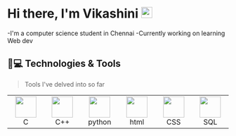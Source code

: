 # Hi there, I'm Vikashini <img src="https://media.giphy.com/media/hvRJCLFzcasrR4ia7z/giphy.gif" width="25px">
-I'm a computer science student in Chennai
-Currently working on learning Web dev
## 🚀💻 Technologies & Tools
>Tools I've delved into so far
<table>
    <tr><td align="center" width="96"><img src="[https://icons8.com/icon/40670/c-programming](https://github.com/Vikashini-G/Vikashini-G/blob/main/C%20icon.png)" width="48" height="48" /><br>C</td>
    <td align="center" width="96"><img src="https://icons8.com/icon/40670/c-programming" width="48" height="48" /><br>C++</td>
    <td align="center" width="96"><img src="https://icons8.com/icon/40670/c-programming" width="48" height="48" /><br>python</td>
    <td align="center" width="96"><img src="https://icons8.com/icon/20909/html-5" width="48" height="48" /><br>html</td>
    <td align="center" width="96"><img src="https://icons8.com/icon/21278/css3" width="48" height="48" /><br>CSS</td>
    <td align="center" width="96"><img src="https://icons8.com/icon/qGUfLiYi1bRN/my-sql" width="48" height="48" /><br>SQL</td></tr>
  </table>
  
